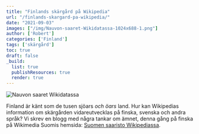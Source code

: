 ```yaml
---
title: "Finlands skärgård på Wikipedia"
url: "/finlands-skargard-pa-wikipedia/"
date: "2021-09-03"
images: ["/img/Nauvon-saaret-Wikidatassa-1024x688-1.png"]
author: ['Robert']
categories: ['Finland']
tags: ['skärgård']
toc: true
draft: false
_build:
  list: true
  publishResources: true
  render: true
---
```


![Nauvon saaret Wikidatassa](/img/Nauvon-saaret-Wikidatassa-1024x688-1.png)


Finland är känt som de tusen sjöars _och öars_ land. Hur kan Wikipedias information om skärgården vidareutvecklas på finska, svenska och andra språk? Vi skrev en blogg med några tankar om ämnet, denna gång på finska på Wikimedia Suomis hemsida: [Suomen saaristo Wikipediassa](https://wikimedia.fi/2021/09/03/suomen-saaristo-wikipediassa/).